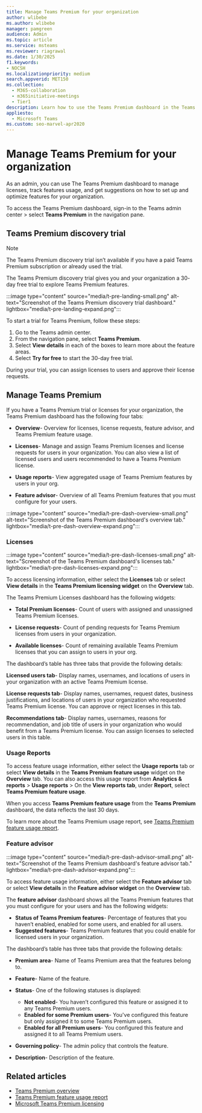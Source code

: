 ```yaml
---
title: Manage Teams Premium for your organization 
author: wlibebe
ms.author: wlibebe
manager: pamgreen
audience: Admin
ms.topic: article
ms.service: msteams
ms.reviewer: riagrawal
ms.date: 1/30/2025
f1.keywords:
- NOCSH
ms.localizationpriority: medium
search.appverid: MET150
ms.collection: 
  - M365-collaboration
  - m365initiative-meetings
  - Tier1
description: Learn how to use the Teams Premium dashboard in the Teams admin center to manage licenses and know how often users are using each Teams Premium feature.
appliesto: 
  - Microsoft Teams
ms.custom: seo-marvel-apr2020
---
```


# Manage Teams Premium for your organization

As an admin, you can use The Teams Premium dashboard to manage licenses, track features usage, and get suggestions on how to set up and optimize features for your organization.

To access the Teams Premium dashboard, sign-in to the Teams admin center > select **Teams Premium** in the navigation pane.

## Teams Premium discovery trial

> [!NOTE]
> The Teams Premium discovery trial isn’t available if you have a paid Teams Premium subscription or already used the trial.

The Teams Premium discovery trial gives you and your organization a 30- day free trial to explore Teams Premium features.

:::image type="content" source="media/t-pre-landing-small.png" alt-text="Screenshot of the Teams Premium discovery trial dashboard." lightbox="media/t-pre-landing-expand.png":::

To start a trial for Teams Premium, follow these steps:

1. Go to the Teams admin center.
2. From the navigation pane, select **Teams Premium**.
3. Select **View details** in each of the boxes to learn more about the feature areas.
4. Select **Try for free** to start the 30-day free trial.

During your trial, you can assign licenses to users and approve their license requests.

## Manage Teams Premium

If you have a Teams Premium trial or licenses for your organization, the Teams Premium dashboard has the following four tabs:

- **Overview**- Overview for licenses, license requests, feature advisor, and Teams Premium feature usage.

- **Licenses**- Manage and assign Teams Premium licenses and license requests for users in your organization. You can also view a list of licensed users and users recommended to have a Teams Premium license.

- **Usage reports**- View aggregated usage of Teams Premium features by users in your org.

- **Feature advisor**- Overview of all Teams Premium features that you must configure for your users.

:::image type="content" source="media/t-pre-dash-overview-small.png" alt-text="Screenshot of the Teams Premium dashboard's overview tab." lightbox="media/t-pre-dash-overview-expand.png":::

### Licenses

:::image type="content" source="media/t-pre-dash-licenses-small.png" alt-text="Screenshot of the Teams Premium dashboard's licenses tab." lightbox="media/t-pre-dash-licenses-expand.png":::

To access licensing information, either select the **Licenses** tab or select **View details** in the **Teams Premium licensing widget** on the **Overview** tab.

The Teams Premium Licenses dashboard has the following widgets:

- **Total Premium licenses**- Count of users with assigned and unassigned Teams Premium licenses.

- **License requests**- Count of pending requests for Teams Premium licenses from users in your organization.  

- **Available licenses**- Count of remaining available Teams Premium licenses that you can assign to users in your org.

The dashboard’s table has three tabs that provide the following details:

**Licensed users tab**- Display names, usernames, and locations of users in your organization with an active Teams Premium license.

**License requests tab**- Display names, usernames, request dates, business justifications, and locations of users in your organization who requested Teams Premium license. You can approve or reject licenses in this tab.

**Recommendations tab**- Display names, usernames, reasons for recommendation, and job title of users in your organization who would benefit from a Teams Premium license. You can assign licenses to selected users in this table.

### Usage Reports

To access feature usage information, either select the **Usage reports** tab or select **View details** in the **Teams Premium feature usage** widget on the **Overview** tab. You can also access this usage report from **Analytics & reports** > **Usage reports** > On the **View reports tab**, under **Report**, select **Teams Premium feature usage**.

When you access **Teams Premium feature usage** from the **Teams Premium** dashboard, the data reflects the last 30 days.

To learn more about the Teams Premium usage report, see [Teams Premium feature usage report](/teams-analytics-and-reports/teams-premium-usage-report).

### Feature advisor

:::image type="content" source="media/t-pre-dash-advisor-small.png" alt-text="Screenshot of the Teams Premium dashboard's feature advisor tab." lightbox="media/t-pre-dash-advisor-expand.png":::

To access feature usage information, either select the **Feature advisor** tab or select **View details** in the **Feature advisor widget** on the **Overview** tab.

The **feature advisor** dashboard shows all the Teams Premium features that you must configure for your users and has the following widgets:

- **Status of Teams Premium features**- Percentage of features that you haven’t enabled, enabled for some users, and enabled for all users.
- **Suggested features**- Teams Premium features that you could enable for licensed users in your organization.

The dashboard’s table has three tabs that provide the following details:

- **Premium area**- Name of Teams Premium area that the features belong to.
- **Feature**- Name of the feature.
- **Status**- One of the following statuses is displayed:

  - **Not enabled**- You haven’t configured this feature or assigned it to any Teams Premium users.
  - **Enabled for some Premium users**- You've configured this feature but only assigned it to some Teams Premium users.
  - **Enabled for all Premium users**- You configured this feature and assigned it to all Teams Premium users.

- **Governing policy**- The admin policy that controls the feature.
- **Description**- Description of the feature.

## Related articles

- [Teams Premium overview](enhanced-teams-experience.md)
- [Teams Premium feature usage report](/microsoftteams/teams-analytics-and-reports/teams-premium-usage-report)
- [Microsoft Teams Premium licensing](/teams-add-on-licensing/licensing-enhance-teams)
